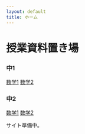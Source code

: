 ```yaml
---
layout: default
title: ホーム
---
```

# 授業資料置き場
<div class="grid">
  <div>
    <h3>中1</h3>
    <p>
      <a href="/1nen/数学1/">数学1</a>
      <a href="/1nen/数学2/">数学2</a>
    </p>
  </div>

  <div>
    <h3>中2</h3>
    <p>
      <a href="/2nen/数学1/">数学1</a>
      <a href="/2nen/数学2/">数学2</a>
    </p>
  </div>

</div>

サイト準備中。
